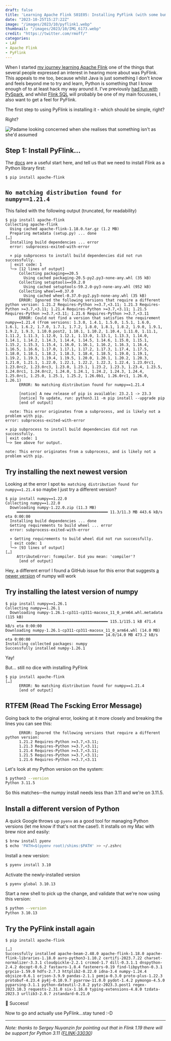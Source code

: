 ```yaml
---
draft: false
title: 'Learning Apache Flink S01E05: Installing PyFlink (with some bumps along the way…)'
date: "2023-10-25T15:27:22Z"
image: "/images/2023/10/pyflink1.webp"
thumbnail: "/images/2023/10/IMG_6173.webp"
credit: "https://twitter.com/rmoff/"
categories:
- LAF
- Apache Flink
- PyFlink
---
```


When I started [my journey learning Apache Flink](/categories/laf/) one of the things that several people expressed an interest in hearing more about was PyFlink.  This appeals to me too, because whilst Java is just something I don't know and feels beyond me to try and learn, Python is something that I know enough of to at least hack my way around it. I've previously [had fun with PySpark](/2022/09/16/data-engineering-in-2022-exploring-lakefs-with-jupyter-and-pyspark/), and whilst [Flink SQL](/categories/flink-sql/) will probably be one of my main focusses, I also want to get a feel for PyFlink. 

The first step to using PyFlink is installing it - which should be simple, right? 

<!--more-->

Right? 

![Padame looking concerned when she realises that something isn't as she'd assumed](/images/2023/10/padame.webp)

## Step 1: Install PyFlink…

The [docs](https://nightlies.apache.org/flink/flink-docs-release-1.15/docs/dev/python/datastream_tutorial/#how-to-follow-along) are a useful start here, and tell us that we need to install Flink as a Python library first: 

```
$ pip install apache-flink
```

## `No matching distribution found for numpy==1.21.4`

This failed with the following output (truncated, for readability)

```
$ pip install apache-flink
Collecting apache-flink
  Using cached apache-flink-1.18.0.tar.gz (1.2 MB)
  Preparing metadata (setup.py) ... done
[…]
  Installing build dependencies ... error
  error: subprocess-exited-with-error

  × pip subprocess to install build dependencies did not run successfully.
  │ exit code: 1
  ╰─> [12 lines of output]
      Collecting packaging==20.5
        Using cached packaging-20.5-py2.py3-none-any.whl (35 kB)
      Collecting setuptools==59.2.0
        Using cached setuptools-59.2.0-py3-none-any.whl (952 kB)
      Collecting wheel==0.37.0
        Using cached wheel-0.37.0-py2.py3-none-any.whl (35 kB)
      ERROR: Ignored the following versions that require a different python version: 1.21.2 Requires-Python >=3.7,<3.11; 1.21.3 Requires-Python >=3.7,<3.11; 1.21.4 Requires-Python >=3.7,<3.11; 1.21.5 Requires-Python >=3.7,<3.11; 1.21.6 Requires-Python >=3.7,<3.11
      ERROR: Could not find a version that satisfies the requirement numpy==1.21.4 (from versions: 1.3.0, 1.4.1, 1.5.0, 1.5.1, 1.6.0, 1.6.1, 1.6.2, 1.7.0, 1.7.1, 1.7.2, 1.8.0, 1.8.1, 1.8.2, 1.9.0, 1.9.1, 1.9.2, 1.9.3, 1.10.0.post2, 1.10.1, 1.10.2, 1.10.4, 1.11.0, 1.11.1, 1.11.2, 1.11.3, 1.12.0, 1.12.1, 1.13.0, 1.13.1, 1.13.3, 1.14.0, 1.14.1, 1.14.2, 1.14.3, 1.14.4, 1.14.5, 1.14.6, 1.15.0, 1.15.1, 1.15.2, 1.15.3, 1.15.4, 1.16.0, 1.16.1, 1.16.2, 1.16.3, 1.16.4, 1.16.5, 1.16.6, 1.17.0, 1.17.1, 1.17.2, 1.17.3, 1.17.4, 1.17.5, 1.18.0, 1.18.1, 1.18.2, 1.18.3, 1.18.4, 1.18.5, 1.19.0, 1.19.1, 1.19.2, 1.19.3, 1.19.4, 1.19.5, 1.20.0, 1.20.1, 1.20.2, 1.20.3, 1.21.0, 1.21.1, 1.22.0, 1.22.1, 1.22.2, 1.22.3, 1.22.4, 1.23.0rc1, 1.23.0rc2, 1.23.0rc3, 1.23.0, 1.23.1, 1.23.2, 1.23.3, 1.23.4, 1.23.5, 1.24.0rc1, 1.24.0rc2, 1.24.0, 1.24.1, 1.24.2, 1.24.3, 1.24.4, 1.25.0rc1, 1.25.0, 1.25.1, 1.25.2, 1.26.0b1, 1.26.0rc1, 1.26.0, 1.26.1)
      ERROR: No matching distribution found for numpy==1.21.4

      [notice] A new release of pip is available: 23.2.1 -> 23.3
      [notice] To update, run: python3.11 -m pip install --upgrade pip
      [end of output]

  note: This error originates from a subprocess, and is likely not a problem with pip.
error: subprocess-exited-with-error

× pip subprocess to install build dependencies did not run successfully.
│ exit code: 1
╰─> See above for output.

note: This error originates from a subprocess, and is likely not a problem with pip.
```

## Try installing the next newest version

Looking at the error I spot `No matching distribution found for numpy==1.21.4` so maybe I just try a different version? 

```
$ pip install numpy==1.22.0
Collecting numpy==1.22.0
  Downloading numpy-1.22.0.zip (11.3 MB)
     ━━━━━━━━━━━━━━━━━━━━━━━━━━━━━━━━━━━━━━━━ 11.3/11.3 MB 443.6 kB/s eta 0:00:00
  Installing build dependencies ... done
  Getting requirements to build wheel ... error
  error: subprocess-exited-with-error

  × Getting requirements to build wheel did not run successfully.
  │ exit code: 1
  ╰─> [93 lines of output]
[…]
     AttributeError: fcompiler. Did you mean: 'compiler'?
      [end of output]
```

Hey, a different error! I found a GitHub issue for this error that suggests [a newer version](https://github.com/pypa/setuptools/issues/3549#issuecomment-1709347140) of numpy will work

## Try installing the latest version of numpy

```
$ pip install numpy==1.26.1
Collecting numpy==1.26.1
  Downloading numpy-1.26.1-cp311-cp311-macosx_11_0_arm64.whl.metadata (115 kB)
     ━━━━━━━━━━━━━━━━━━━━━━━━━━━━━━━━━━━━━━━━ 115.1/115.1 kB 471.4 kB/s eta 0:00:00
Downloading numpy-1.26.1-cp311-cp311-macosx_11_0_arm64.whl (14.0 MB)
   ━━━━━━━━━━━━━━━━━━━━━━━━━━━━━━━━━━━━━━━━ 14.0/14.0 MB 473.2 kB/s eta 0:00:00
Installing collected packages: numpy
Successfully installed numpy-1.26.1

```

Yay! 

But… still no dice with installing PyFlink

```
$ pip install apache-flink
[…]
      ERROR: No matching distribution found for numpy==1.21.4
      [end of output]
```

## RTFEM (Read The Fscking Error Message)

Going back to the original error, looking at it more closely and breaking the lines you can see this: 

```
      ERROR: Ignored the following versions that require a different python version: 
	  1.21.2 Requires-Python >=3.7,<3.11; 
	  1.21.3 Requires-Python >=3.7,<3.11; 
      1.21.4 Requires-Python >=3.7,<3.11; 
      1.21.5 Requires-Python >=3.7,<3.11; 
      1.21.6 Requires-Python >=3.7,<3.11
```

Let's look at my Python version on the system: 

```bash
$ python3 --version
Python 3.11.5
```

So this matches—the numpy install needs less than 3.11 and we're on 3.11.5. 

## Install a different version of Python

A quick Google throws up `pyenv` as a good tool for managing Python versions (let me know if that's not the case!). It installs on my Mac with brew nice and easily: 

```bash
$ brew install pyenv
$ echo 'PATH=$(pyenv root)/shims:$PATH' >> ~/.zshrc
```

Install a new version:

```bash
$ pyenv install 3.10
```

Activate the newly-installed version

```shell
$ pyenv global 3.10.13
```

Start a new shell to pick up the change, and validate that we're now using this version:

```bash
$ python --version
Python 3.10.13
```

## Try the PyFlink install again

```
$ pip install apache-flink

[…]
Successfully installed apache-beam-2.48.0 apache-flink-1.18.0 apache-flink-libraries-1.18.0 avro-python3-1.10.2 certifi-2023.7.22 charset-normalizer-3.3.1 cloudpickle-2.2.1 crcmod-1.7 dill-0.3.1.1 dnspython-2.4.2 docopt-0.6.2 fastavro-1.8.4 fasteners-0.19 find-libpython-0.3.1 grpcio-1.59.0 hdfs-2.7.3 httplib2-0.22.0 idna-3.4 numpy-1.24.4 objsize-0.6.1 orjson-3.9.9 pandas-2.1.1 pemja-0.3.0 proto-plus-1.22.3 protobuf-4.23.4 py4j-0.10.9.7 pyarrow-11.0.0 pydot-1.4.2 pymongo-4.5.0 pyparsing-3.1.1 python-dateutil-2.8.2 pytz-2023.3.post1 regex-2023.10.3 requests-2.31.0 six-1.16.0 typing-extensions-4.8.0 tzdata-2023.3 urllib3-2.0.7 zstandard-0.21.0

```

👏 Success! 

Now to go and actually use PyFlink…stay tuned :-D

---

_Note: thanks to Sergey Nuyanzin for pointing out that in Flink 1.19 there will be support for Python 3.11 ([FLINK-33030](https://issues.apache.org/jira/browse/FLINK-33030))_